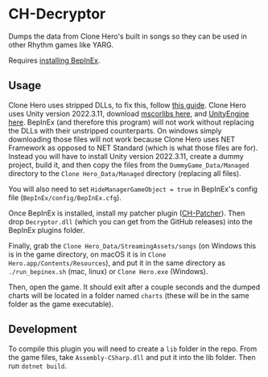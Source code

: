 # CH-Decryptor

Dumps the data from Clone Hero's built in songs so they can be used in other Rhythm games like YARG.

Requires [installing BepInEx](https://docs.bepinex.dev/articles/user_guide/installation/index.html).

## Usage

Clone Hero uses stripped DLLs, to fix this, follow [this guide](https://hackmd.io/@ghorsington/rJuLdZTzK).
Clone Hero uses Unity version 2022.3.11, download [mscorlibs here](https://unity.bepinex.dev/corlibs/2022.3.11.zip),
and [UnityEngine here](https://unity.bepinex.dev/libraries/2022.3.11.zip). BepInEx (and therefore this program)
will not work without replacing the DLLs with their unstripped counterparts.
On windows simply downloading those files will not work because Clone Hero uses NET Framework as opposed to NET
Standard (which is what those files are for). Instead you will have to install Unity version 2022.3.11, create a
dummy project, build it, and then copy the files from the `DummyGame_Data/Managed` directory to the
`Clone Hero_Data/Managed` directory (replacing all files).

You will also need to set `HideManagerGameObject = true` in BepInEx's config file (`BepInEx/config/BepInEx.cfg`).

Once BepInEx is installed, install my patcher plugin ([CH-Patcher](https://github.com/willemml/CH-Patcher)). 
Then drop `Decryptor.dll` (which you can get from the GitHub releases) into the BepInEx plugins folder.

Finally, grab the `Clone Hero_Data/StreamingAssets/songs` (on Windows this is in the game directory, on macOS
it is in `Clone Hero.app/Contents/Resources`), and put it in the same directory as `./run_bepinex.sh` (mac, linux)
or `Clone Hero.exe` (Windows).

Then, open the game. It should exit after a couple seconds and the dumped charts will be located in
a folder named `charts` (these will be in the same folder as the game executable).

## Development

To compile this plugin you will need to create a `lib` folder in the repo. From the game files,
take `Assembly-CSharp.dll` and put it into the lib folder. Then run `dotnet build`.
